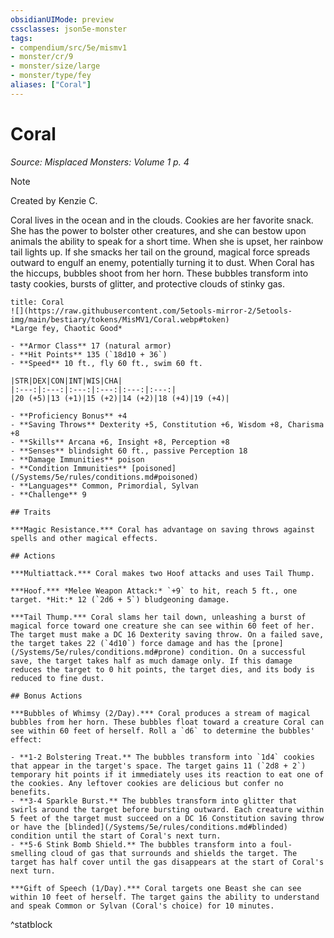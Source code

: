 ```yaml
---
obsidianUIMode: preview
cssclasses: json5e-monster
tags:
- compendium/src/5e/mismv1
- monster/cr/9
- monster/size/large
- monster/type/fey
aliases: ["Coral"]
---
```

# Coral
*Source: Misplaced Monsters: Volume 1 p. 4*  

> [!note]
> Created by Kenzie C.

Coral lives in the ocean and in the clouds. Cookies are her favorite snack. She has the power to bolster other creatures, and she can bestow upon animals the ability to speak for a short time. When she is upset, her rainbow tail lights up. If she smacks her tail on the ground, magical force spreads outward to engulf an enemy, potentially turning it to dust. When Coral has the hiccups, bubbles shoot from her horn. These bubbles transform into tasty cookies, bursts of glitter, and protective clouds of stinky gas.

```ad-statblock
title: Coral
![](https://raw.githubusercontent.com/5etools-mirror-2/5etools-img/main/bestiary/tokens/MisMV1/Coral.webp#token)
*Large fey, Chaotic Good*

- **Armor Class** 17 (natural armor)
- **Hit Points** 135 (`18d10 + 36`)
- **Speed** 10 ft., fly 60 ft., swim 60 ft.

|STR|DEX|CON|INT|WIS|CHA|
|:---:|:---:|:---:|:---:|:---:|:---:|
|20 (+5)|13 (+1)|15 (+2)|14 (+2)|18 (+4)|19 (+4)|

- **Proficiency Bonus** +4
- **Saving Throws** Dexterity +5, Constitution +6, Wisdom +8, Charisma +8
- **Skills** Arcana +6, Insight +8, Perception +8
- **Senses** blindsight 60 ft., passive Perception 18
- **Damage Immunities** poison
- **Condition Immunities** [poisoned](/Systems/5e/rules/conditions.md#poisoned)
- **Languages** Common, Primordial, Sylvan
- **Challenge** 9

## Traits

***Magic Resistance.*** Coral has advantage on saving throws against spells and other magical effects.

## Actions

***Multiattack.*** Coral makes two Hoof attacks and uses Tail Thump.

***Hoof.*** *Melee Weapon Attack:* `+9` to hit, reach 5 ft., one target. *Hit:* 12 (`2d6 + 5`) bludgeoning damage.

***Tail Thump.*** Coral slams her tail down, unleashing a burst of magical force toward one creature she can see within 60 feet of her. The target must make a DC 16 Dexterity saving throw. On a failed save, the target takes 22 (`4d10`) force damage and has the [prone](/Systems/5e/rules/conditions.md#prone) condition. On a successful save, the target takes half as much damage only. If this damage reduces the target to 0 hit points, the target dies, and its body is reduced to fine dust.

## Bonus Actions

***Bubbles of Whimsy (2/Day).*** Coral produces a stream of magical bubbles from her horn. These bubbles float toward a creature Coral can see within 60 feet of herself. Roll a `d6` to determine the bubbles' effect:

- **1-2 Bolstering Treat.** The bubbles transform into `1d4` cookies that appear in the target's space. The target gains 11 (`2d8 + 2`) temporary hit points if it immediately uses its reaction to eat one of the cookies. Any leftover cookies are delicious but confer no benefits.  
- **3-4 Sparkle Burst.** The bubbles transform into glitter that swirls around the target before bursting outward. Each creature within 5 feet of the target must succeed on a DC 16 Constitution saving throw or have the [blinded](/Systems/5e/rules/conditions.md#blinded) condition until the start of Coral's next turn.  
- **5-6 Stink Bomb Shield.** The bubbles transform into a foul-smelling cloud of gas that surrounds and shields the target. The target has half cover until the gas disappears at the start of Coral's next turn.  

***Gift of Speech (1/Day).*** Coral targets one Beast she can see within 10 feet of herself. The target gains the ability to understand and speak Common or Sylvan (Coral's choice) for 10 minutes.
```
^statblock